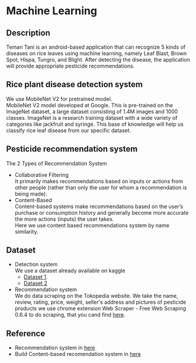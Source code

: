 # Machine Learning

## Description
Teman Tani is an android-based application that can recognize 5 kinds of diseases on rice leaves using machine learning, namely Leaf Blast, Brown Spot, Hispa, Tungro, and Blight. After detecting the disease, the application will provide appropriate pesticide recommendations.

## Rice plant disease detection system
We use MobileNet V2 for pretrained model. <br/>
MobileNet V2 model developed at Google. This is pre-trained on the ImageNet dataset, a large dataset consisting of 1.4M images and 1000 classes. ImageNet is a research training dataset with a wide variety of categories like jackfruit and syringe. This base of knowledge will help us classify rice leaf disease from our specific dataset.

## Pesticide recommendation system
The 2 Types of Recommendation System<br />
  * Collaborative Filtering <br />
  It primarily makes recommendations based on inputs or actions from other people (rather than only the user for whom a recommendation is being made).
  * Content-Based <br/>
  Content-based systems make recommendations based on the user’s purchase or consumption history and generally become more accurate the more actions (inputs) the user  takes.<br/>
  Here we use content based recommendations system by name similarity.

## Dataset
* Detection system<br/>
We use a dataset already available on kaggle
  * [Dataset 1](https://www.kaggle.com/datasets/shayanriyaz/riceleafs ).
  * [Dataset 2](https://www.kaggle.com/datasets/chandrug/riceleafdisease)
* Recommendation system<br/>
We do data scraping on the Tokopedia website. We take the name, review, rating, price, weight, seller's address and pictures of pesticide products
we use chrome extension Web Scraper - Free Web Scraping
0.6.4 to do scraping, that you cand find [here](https://chrome.google.com/webstore/detail/web-scraper-free-web-scra/jnhgnonknehpejjnehehllkliplmbmhn?hl=id).

## Reference
* Recommendation system in [here](https://www.researchgate.net/publication/349409277_An_effective_feature_extraction_method_for_rice_leaf_disease_classification)
* Build Content-based recomendation system in [here](https://www.kdnuggets.com/2020/07/building-content-based-book-recommendation-engine.html)

